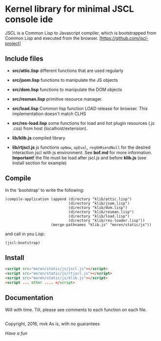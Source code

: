 # Kernel library for minimal JSCL console ide

JSCL is a Common Lisp to Javascript compiler, which is bootstrapped
from Common Lisp and executed from the browser.
[https://github.com/jscl-project]


## Include files

- **src/attic.lisp**     different functions that are used regularly

- **src/jsom.lisp**      functions to manipulate the JS objects 

- **src/dom.lisp**       functions to manipulate the DOM objects

- **src/resman.lisp**    primitive resource manager.

- **src/load.lisp**      Common lisp function LOAD release for browser.
This implementation doesn't match CLHS 

- **src/res-load.lisp**  some functions for load and hot plugin resources (.js .css) 
from host (localhost/extension). 

- **lib/klib.js**        compiled library

- **lib/rtjscl.js**      js functions `opNew`, `opEval`, `reqXHRsendNull`
for the desired interaction jscl with js environment. See **bof.md** for more information. 
**Important!** the file must be load after jscl.js and  before **klib.js** 
(see Install section for example)


## Compile

In the 'bootstrap' to write the following:

    (compile-application (append (directory "klib/attic.lisp")
                                 (directory "klib/jsom.lisp")
                                 (directory "klib/dom.lisp")
                                 (directory "klib/resman.lisp")
                                 (directory "klib/load.lisp")
                                 (directory "klib/res-loader.lisp"))
                         (merge-pathnames "klib.js" "moren/static/js"))

and call in you Lisp: 

    (jscl:bootstrap)

## Install

```html
<script src="moren/static/js/jscl.js"></script>
<script src="moren/static/js/rtjscl.js"></script>
<script src="moren/static/js/klib.js"></script>
<script ... other .... </script>
```


## Documentation

Will with time. Till, please see comments to each function on each file.


## 

Copyright, 2016, mvk
As is, with no guarantees

*Have a fun*
